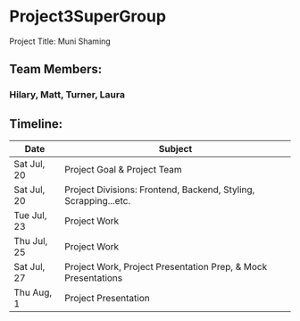 # Project3SuperGroup


Project Title:     Muni Shaming
## Team Members: 
### Hilary, Matt, Turner, Laura
## Timeline:
| Date | Subject |
|--|--|
| Sat Jul, 20 | Project Goal & Project Team |
| Sat Jul, 20 | Project Divisions: Frontend, Backend, Styling, Scrapping...etc. |
| Tue Jul, 23 | Project Work |
| Thu Jul, 25 | Project Work |
| Sat Jul, 27 | Project Work, Project Presentation Prep, & Mock Presentations |
| Thu Aug, 1 | Project Presentation |

      
    

    
  
     
    
<!--stackedit_data:
eyJoaXN0b3J5IjpbLTMwNDE2ODAzMl19
-->